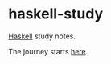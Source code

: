 haskell-study
=============

[Haskell](http://www.haskell.org/haskellwiki/Haskell) study notes.

The journey starts [here](https://github.com/inchingforward/haskell-study/blob/master/2014-06-01-inspiration-initial-steps.md).
